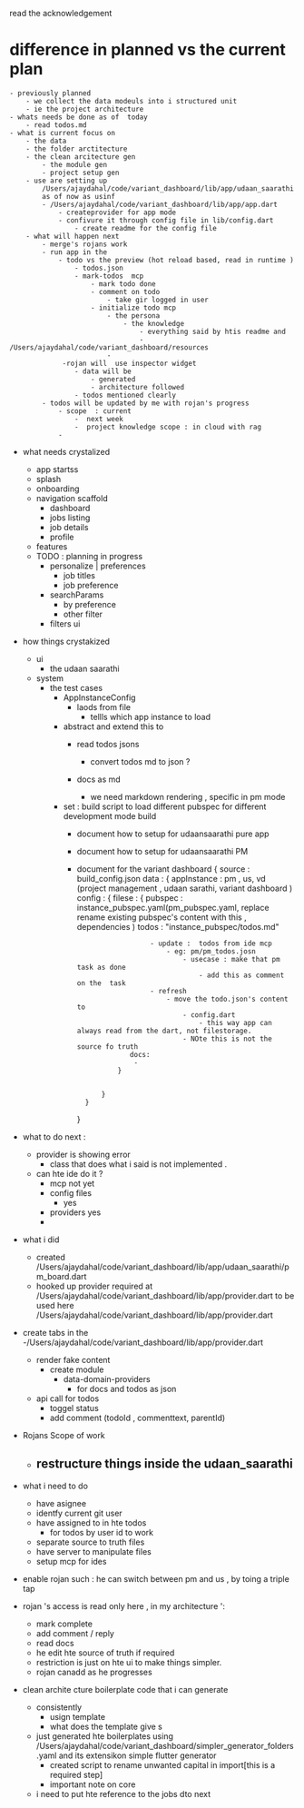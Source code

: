read the acknowledgement
# difference in planned vs the current plan
    - previously planned 
        - we collect the data modeuls into i structured unit 
        - ie the project architecture
    - whats needs be done as of  today  
        - read todos.md
    - what is current focus on 
        - the data 
        - the folder arctitecture 
        - the clean arcitecture gen 
            - the module gen
            - project setup gen 
        - use are setting up 
            /Users/ajaydahal/code/variant_dashboard/lib/app/udaan_saarathi
            as of now as usinf 
            - /Users/ajaydahal/code/variant_dashboard/lib/app/app.dart
                - createprovider for app mode 
                - confivure it through config file in lib/config.dart
                    - create readme for the config file
        - what will happen next 
            - merge's rojans work
            - run app in the 
                - todo vs the preview (hot reload based, read in runtime )
                    - todos.json
                    - mark-todos  mcp 
                        - mark todo done 
                        - comment on todo 
                            - take gir logged in user 
                        - initialize todo mcp
                            - the persona
                                - the knowledge 
                                    - everything said by htis readme and
                                    - /Users/ajaydahal/code/variant_dashboard/resources
                            - 
                 -rojan will  use inspector widget 
                    - data will be 
                        - generated  
                        - architecture followed 
                    - todos mentioned clearly 
            - todos will be updated by me with rojan's progress
                - scope  : current 
                    -  next week 
                    -  project knowledge scope : in cloud with rag 
                -

- what needs crystalized 
    - app startss
    - splash 
    - onboarding 
    - navigation scaffold 
        - dashboard
        - jobs listing 
        - job details 
        - profile 
    - features 
    - TODO : planning  in progress 
        - personalize | preferences 
            - job titles 
            - job preference 
        - searchParams
            - by preference
            - other filter  
        - filters ui 
- how things crystakized 
    - ui 
        - the udaan saarathi 
    - system 
        - the test cases 
            - AppInstanceConfig
                - laods from file 
                    - tellls which app instance to load 
            - abstract and extend this to 
                - read todos jsons
                    - convert todos md to json ?
                
                - docs as md 
                    - we need markdown rendering , specific in pm mode 
            - set  : build script to load different pubspec for different development mode build
                - document how to setup for udaansaarathi pure app
                - document how to setup for udaansaarathi  PM
                - document for the variant dashboard
                    {   source : build_config.json
                        data : {
                            appInstance : pm , us, vd (project management , udaan sarathi, variant dashboard )
                            config : {
                                filese : {
                                    pubspec : instance_pubspec.yaml(pm_pubspec.yaml, replace rename  existing pubspec's content with this , dependencies  )
                                    todos : "instance_pubspec/todos.md"
                                        
                                        - update :  todos from ide mcp 
                                            - eg: pm/pm_todos.josn 
                                                - usecase : make that pm task as done 
                                                    - add this as comment on the  task
                                        - refresh 
                                            - move the todo.json's content to 
                                                - config.dart
                                                    - this way app can always read from the dart, not filestorage.
                                                - NOte this is not the source fo truth 
                                   docs: 
                                    -      
                                }
                                

                            }
                        }
                        
                    }

            


    
            
- what to do next : 
    - provider is showing error 
        - class that does what i said is not implemented . 
    - can hte ide do it ? 
        - mcp not yet
        - config files 
            - yes 
        - providers 
            yes 
        - 
- what i did 
    - created /Users/ajaydahal/code/variant_dashboard/lib/app/udaan_saarathi/pm_board.dart
    - hooked up 
        provider required at 
        /Users/ajaydahal/code/variant_dashboard/lib/app/provider.dart
        to be used here 
        /Users/ajaydahal/code/variant_dashboard/lib/app/provider.dart

- create tabs in the 
    -/Users/ajaydahal/code/variant_dashboard/lib/app/provider.dart
    - render fake content 
        - create module 
            - data-domain-providers 
                - for docs and todos as json 
    - api call for todos
        - toggel status  
        - add comment (todoId , commenttext, parentId)

- Rojans Scope of work 
    - restructure things inside the udaan_saarathi
        - 
- what i need to do 
    - have asignee 
    - identfy current git user 
    - have assigned to  in hte todos 
        - for todos by user id to work 
    - separate source to truth files 
    - have server to manipulate files 
    - setup mcp for ides 
-  enable rojan such :  he can switch between pm and us , by toing a triple tap 

- rojan 's access is read only here , in my architecture ':
    - mark complete 
    - add comment / reply 
    - read docs 
    - he edit hte source of truth if required 
    - restriction is just on hte ui to make things simpler.
    - rojan canadd as he progresses 



- clean archite cture boilerplate code that i can generate 
    - consistently 
        - usign template 
        - what does the template give s
    - just generated hte boilerplates using /Users/ajaydahal/code/variant_dashboard/simpler_generator_folders.yaml and its extensikon simple flutter generator
        - created script to rename unwanted capital in import[this is a required step]
        - important note on core 
    - i need to put hte reference to the jobs dto next 